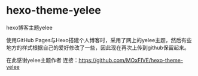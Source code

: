 # hexo-theme-yelee
hexo博客主题yelee

使用GitHub Pages与Hexo搭建个人博客时，采用了网上的yelee主题，然后有些地方的样式根据自己的爱好修改了一些，因此现在再次上传到github保留起来。



在此感谢yelee主题作者
连接：https://github.com/MOxFIVE/hexo-theme-yelee

